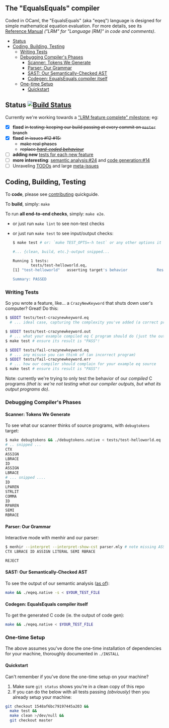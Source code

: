 The "EqualsEquals" compiler
-------------------

Coded in OCaml, the "EqualsEquals" (aka "eqeq") language is designed for simple
mathematical equation evaluation. For more details, see its [Reference Manual]
_("LRM" for "Language [RM]" in code and comments)_.

- [Status](#status-)
- [Coding, Building, Testing](#coding-building-testing)
  - [Writing Tests](#writing-tests)
  - [Debugging Compiler's Phases](#debugging-compilers-phases)
    - [Scanner: Tokens We Generate](#scanner-tokens-we-generate)
    - [Parser: Our Grammar](#parser-our-grammar)
    - [SAST: Our Semantically-Checked AST](#sast-our-semantically-checked-ast)
    - [Codegen: EqualsEquals compiler itself](#codegen-equalsequals-compiler-itself)
  - [One-time Setup](#one-time-setup)
    - [Quickstart](#quickstart)

## Status [![Build Status][buildbadge]][travisci]

Currently we're working towards a ["LRM feature complete" milestone][milestone]; eg:

 - [x] **fixed** ~~in testing: keeping our build passing at every commit on `master` branch~~
 - [x] **fixed** ~~in issues #12 #15:~~
      - ~~make real phases~~
      - ~~replace [_hard-coded behaviour_][dummycodegen]~~
 - [ ] **adding new** [tests for each new feature](#writing-tests)
 - [ ] **more interesting**: [semantic analysis:#24][GH24] and [code generation:#14][GH14]
 - [ ] Unraveling [TODOs] and large [meta-issues]

## Coding, Building, Testing

To **code**, please see [contributing](CONTRIBUTING.md) quickguide.

To **build**, simply: `make`

To run **all end-to-end checks**, simply: `make e2e`.
- or just run `make lint` to see non-test checks
- or just run `make test` to see input/output checks:

  ```sh
  $ make test # or: `make TEST_OPTS=-h test` or any other options it takes

  #... {clean, build, etc.}-output snipped...

  Running 1 tests:
          tests/test-helloworld.eq,
  [1] "test-helloworld"   asserting target's behavior             Result: PASS

  Summary: PASSED
  ```

### Writing Tests
So you wrote a feature, like... a `CrazyNewKeyword` that shuts down user's
computer? Great! Do this:
```sh
$ $EDIT tests/test-crazynewkeyword.eq
  # ... ideal case, capturing the complexity you've added (a correct program)

$ $EDIT tests/test-crazynewkeyword.out
  # ... what your example compiled eq C program should do (just the output)
$ make test # ensure its result is "PASS"!

$ $EDIT tests/fail-crazynewkeyword.eq
  # ... any misuse you can think of (an incorrect program)
$ $EDIT tests/fail-crazynewkeyword.err
  # ... how our compiler should complain for your example eq source
$ make test # ensure its result is "PASS"!
```

Note: currently we're trying to only test the behavior of our *compiled* C
programs _(that is: we're not testing what our compiler outputs, but what its
output programs do)_.

### Debugging Compiler's Phases

#### Scanner: Tokens We Generate
To see what our scanner thinks of source programs, with `debugtokens` target:
```sh
$ make debugtokens && ./debugtokens.native < tests/test-helloworld.eq
# .. snipped ...
CTX
ASSIGN
LBRACE
ID
ASSIGN
LBRACE
# ... snipped ....
ID
LPAREN
STRLIT
COMMA
ID
RPAREN
SEMI
RBRACE
```

#### Parser: Our Grammar
Interactive mode with menhir and our parser:
```sh
$ menhir --interpret --interpret-show-cst parser.mly # note missing ASSIGN
CTX LBRACE ID ASSIGN LITERAL SEMI RBRACE

REJECT
```

#### SAST: Our Semantically-Checked AST
To see the output of our semantic analysis ([as of]):
```bash
make && ./eqeq.native -s < $YOUR_TEST_FILE
```
[as of]: https://github.com/rxie25/PLT2016Spring/commit/6e908c68afdec6fe183db3170f43dddd4c69d11c

#### Codegen: EqualsEquals compiler itself
To get the generated C code (ie. the output of code gen):
```bash
make && ./eqeq.native < $YOUR_TEST_FILE
```

### One-time Setup

The above assumes you've done the one-time installation of dependencies for your
machine, thoroughly documented in `./INSTALL`

#### Quickstart

Can't remember if you've done the one-time setup on your machine?

1. Make sure `git status` shows you're in a clean copy of this repo
2. If you can do the below with all tests passing _(obviously)_ then you
  already setup your machine:
```bash
git checkout 1548af6bc79197445a203 &&
  make test &&
  make clean >/dev/null &&
  git checkout master
```

[buildbadge]: https://travis-ci.org/rxie25/PLT2016Spring.png?branch=master
[travisci]: https://travis-ci.org/rxie25/PLT2016Spring
[milestone]: https://github.com/rxie25/PLT2016Spring/milestones/LRM%20Feature%20Complete
[Reference Manual]: ../notes/language-reference-manual.md
[dummycodegen]: https://github.com/rxie25/PLT2016Spring/blob/85e99570cd813398/src/codegen.ml#L14-L16
[GH24]: https://github.com/rxie25/PLT2016Spring/issues/24
[GH14]: https://github.com/rxie25/PLT2016Spring/issues/14
[meta-issues]: https://github.com/rxie25/PLT2016Spring/issues?q=is%3Aissue+is%3Aopen+label%3A%22issue+compilation%22
[TODOs]: https://github.com/rxie25/PLT2016Spring/search?utf8=%E2%9C%93&q=TODO
